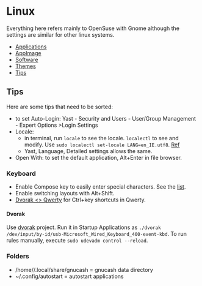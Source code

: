 # Linux

Everything here refers mainly to OpenSuse with Gnome although the settings are similar for other linux systems.

- [Applications](applications)
- [AppImage](appimage)
- [Software](software)
- [Themes](themes)
- [Tips](tips)

## Tips

Here are some tips that need to be sorted:

- to set Auto-Login: Yast - Security and Users - User/Group Management - Expert Options >Login Settings 
- Locale: 
    - in terminal, run `locale` to see the locale. `localectl` to see and modify. Use `sudo localectl set-locale LANG=en_IE.utf8`. [Ref](https://www.cyberciti.biz/faq/how-to-set-locales-i18n-on-a-linux-unix/)
    - Yast, Language, Detailed settings allows the same.
- Open With: to set the default application, Alt+Enter in file browser.

### Keyboard

- Enable Compose key to easily enter special characters. See the [list](https://fsymbols.com/keyboard/linux/compose/).
- Enable switching layouts with Alt+Shift.
- [Dvorak <> Qwerty](https://github.com/tbocek/dvorak) for Ctrl+key shortcuts in Qwerty.

#### Dvorak

Use [dvorak](https://github.com/tbocek/dvorak) project.
Run it in Startup Applications as `./dvorak /dev/input/by-id/usb-Microsoft_Wired_Keyboard_400-event-kbd`.
To run rules manually, execute `sudo udevadm control --reload`.

### Folders

- /home/<user>/.local/share/gnucash = gnucash data directory
- ~/.config/autostart  = autostart applications


